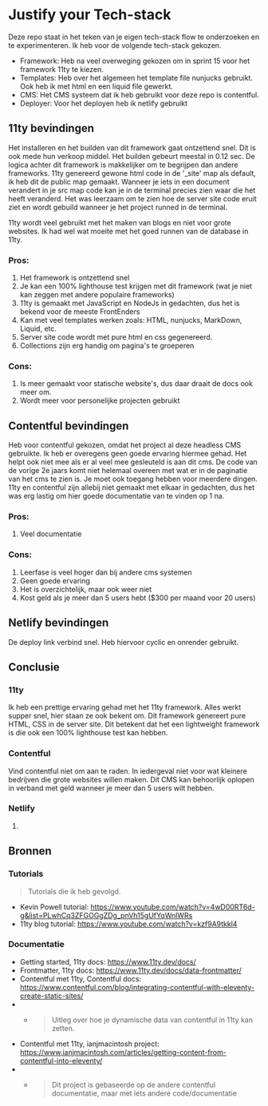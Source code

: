 # Justify your Tech-stack
Deze repo staat in het teken van je eigen tech-stack flow te onderzoeken en te experimenteren. Ik heb voor de volgende tech-stack gekozen.

- Framework: Heb na veel overweging gekozen om in sprint 15 voor het framework 11ty te kiezen.
- Templates: Heb over het algemeen het template file nunjucks gebruikt. Ook heb ik met html en een liquid file gewerkt.
- CMS: Het CMS systeem dat ik heb gebruikt voor deze repo is contentful.
- Deployer: Voor het deployen heb ik netlify gebruikt

## 11ty bevindingen
Het installeren en het builden van dit framework gaat ontzettend snel. Dit is ook mede hun verkoop middel. Het builden gebeurt meestal in 0.12 sec.
De logica achter dit framework is makkelijker om te begrijpen dan andere frameworks.
11ty genereerd gewone html code in de '_site' map  als default, ik heb dit de public map gemaakt. 
Wanneer je iets in een document verandert in je src map code kan je in de terminal precies zien waar die het heeft veranderd.
Het was leerzaam om te zien hoe de server site code eruit ziet en wordt gebuild wanneer je het project runned in de terminal.


11ty wordt veel gebruikt met het maken van blogs en niet voor grote websites. 
Ik had wel wat moeite met het goed runnen van de database in 11ty.

### Pros:
1. Het framework is ontzettend snel
2. Je kan een 100% lighthouse test krijgen met dit framework (wat je niet kan zeggen met andere populaire frameworks)
3. 11ty is gemaakt met JavaScript en NodeJs in gedachten, dus het is bekend voor de meeste FrontEnders
4. Kan met veel templates werken zoals: HTML, nunjucks, MarkDown, Liquid, etc.
5. Server site code wordt met pure html en css gegenereerd.
6. Collections zijn erg handig om pagina's te groeperen

### Cons:
1. Is meer gemaakt voor statische website's, dus daar draait de docs ook meer om.
2. Wordt meer voor personelijke projecten gebruikt

## Contentful bevindingen
Heb voor contentful gekozen, omdat het project al deze headless CMS gebruikte.
Ik heb er overegens geen goede ervaring hiermee gehad. 
Het helpt ook niet mee als er al veel mee gesleuteld is aan dit cms. 
De code van de vorige 2e jaars komt niet helemaal overeen met wat er in de paginatie van het cms te zien is.
Je moet ook toegang hebben voor meerdere dingen. 
11ty en contentful zijn allebij niet gemaakt met elkaar in gedachten, dus het was erg lastig om hier goede documentatie van te vinden op 1 na.

### Pros:
1. Veel documentatie
   
### Cons:
1.  Leerfase is veel hoger dan bij andere cms systemen
2.  Geen goede ervaring
3.  Het is overzichtelijk, maar ook weer niet
4.  Kost geld als je meer dan 5 users hebt ($300 per maand voor 20 users)

## Netlify bevindingen
De deploy link verbind snel. Heb hiervoor cyclic en onrender gebruikt. 


## Conclusie
### 11ty
Ik heb een prettige ervaring gehad met het 11ty framework. Alles werkt supper snel, hier staan ze ook bekent om. Dit framework genereert pure HTML, CSS in de server site. Dit betekent dat het een lightweight framework is die ook een 100% lighthouse test kan hebben. 

### Contentful
Vind contentful niet om aan te raden. In iedergeval niet voor wat kleinere bedrijven die grote websites willen maken. Dit CMS kan behoorlijk oplopen in verband met geld wanneer je meer dan 5 users wilt hebben.

### Netlify
1. 

## Bronnen
### Tutorials
> Tutorials die ik heb gevolgd.
- Kevin Powell tutorial: https://www.youtube.com/watch?v=4wD00RT6d-g&list=PLwhCq3ZFGOGgZDg_pnVh15gUfYqWnlWRs
- 11ty blog tutorial: https://www.youtube.com/watch?v=kzf9A9tkkl4

### Documentatie
- Getting started, 11ty docs: https://www.11ty.dev/docs/
- Frontmatter, 11ty docs: https://www.11ty.dev/docs/data-frontmatter/
- Contentful met 11ty, Contentful docs: https://www.contentful.com/blog/integrating-contentful-with-eleventy-create-static-sites/
- - > Uitleg over hoe je dynamische data van contentful in 11ty kan zetten.
- Contentful met 11ty, ianjmacintosh project: https://www.ianjmacintosh.com/articles/getting-content-from-contentful-into-eleventy/
- - > Dit project is gebaseerde op de andere contentful documentatie, maar met iets andere code/documentatie
